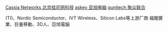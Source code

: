 
[Cassia Networks  北京桂花网科技](http://cassia-en.webflow.io/)
[askey 亚旭电脑](http://www.askey.com.tw/home.html)
[gunitech 聚众联合](http://www.gunitech.com/index_e.aspx)


(TI)、Nordic Semiconductor、IVT Wireless、Silicon Labs等上游厂商
福閣實業、巨量移動、3D人、亞旭電腦


